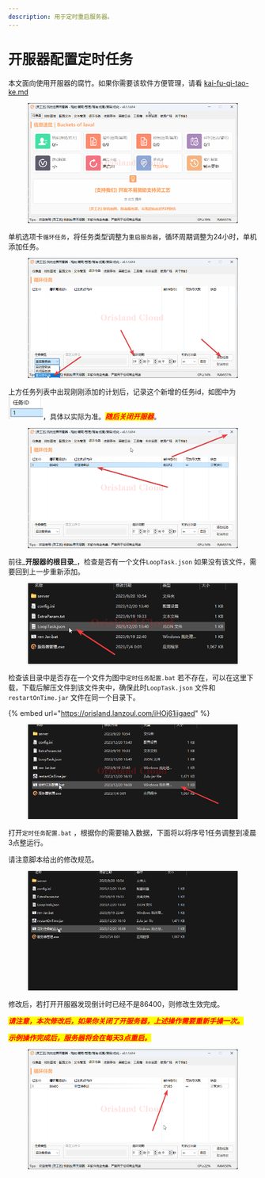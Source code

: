```yaml
---
description: 用于定时重启服务器。
---
```


# 开服器配置定时任务

本文面向使用开服器的腐竹。如果你需要该软件方便管理，请看 [kai-fu-qi-tao-ke.md](kai-fu-qi-tao-ke.md "mention")

<figure><img src="../../../.gitbook/assets/服务器管理_RAaJahyvfn.png" alt=""><figcaption></figcaption></figure>

单机选项卡`循环任务`，将任务类型调整为`重启服务器`，循环周期调整为24小时，单机添加任务。

<figure><img src="../../../.gitbook/assets/服务器管理_rtS7qmSEOl.png" alt=""><figcaption></figcaption></figure>

上方任务列表中出现刚刚添加的计划后，记录这个新增的任务id，如图中为![](<../../../.gitbook/assets/image (2) (1) (1) (1) (1) (1).png>)，具体以实际为准。_<mark style="color:red;">**随后关闭开服器**</mark>_。

<figure><img src="../../../.gitbook/assets/服务器管理_fUTCqa7n0i.png" alt=""><figcaption></figcaption></figure>

前往_**开服器的根目录**_，检查是否有一个文件`LoopTask.json` 如果没有该文件，需要回到上一步重新添加。

<figure><img src="../../../.gitbook/assets/explorer_nz7UXAQRlH.png" alt=""><figcaption></figcaption></figure>

检查该目录中是否存在一个文件为图中`定时任务配置.bat` 若不存在，可以在这里下载，下载后解压文件到该文件夹中，确保此时`LoopTask.json` 文件和`restartOnTime.jar` 文件在同一个目录下。

{% embed url="https://orisland.lanzoul.com/iHOj61iigaed" %}

<figure><img src="../../../.gitbook/assets/explorer_PTJWP4TuPG.png" alt=""><figcaption></figcaption></figure>

打开`定时任务配置.bat` ，根据你的需要输入数据，下面将以将序号1任务调整到凌晨3点整运行。

请注意脚本给出的修改规范。

<figure><img src="../../../.gitbook/assets/explorer_tdjOyR0Rs2.gif" alt=""><figcaption></figcaption></figure>

修改后，若打开开服器发现倒计时已经不是86400，则修改生效完成。

_<mark style="color:red;">**请注意，本次修改后，如果你关闭了开服务器，上述操作需要重新手操一次。**</mark>_

_<mark style="color:red;">**示例操作完成后，服务器将会在每天3点重启。**</mark>_

<figure><img src="../../../.gitbook/assets/服务器管理_4TI2CBvhSV.png" alt=""><figcaption></figcaption></figure>
